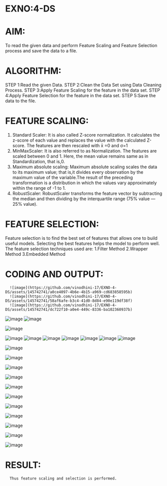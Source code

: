 # EXNO:4-DS
# AIM:
To read the given data and perform Feature Scaling and Feature Selection process and save the
data to a file.

# ALGORITHM:
STEP 1:Read the given Data.
STEP 2:Clean the Data Set using Data Cleaning Process.
STEP 3:Apply Feature Scaling for the feature in the data set.
STEP 4:Apply Feature Selection for the feature in the data set.
STEP 5:Save the data to the file.

# FEATURE SCALING:
1. Standard Scaler: It is also called Z-score normalization. It calculates the z-score of each value and replaces the value with the calculated Z-score. The features are then rescaled with x̄ =0 and σ=1
2. MinMaxScaler: It is also referred to as Normalization. The features are scaled between 0 and 1. Here, the mean value remains same as in Standardization, that is,0.
3. Maximum absolute scaling: Maximum absolute scaling scales the data to its maximum value; that is,it divides every observation by the maximum value of the variable.The result of the preceding transformation is a distribution in which the values vary approximately within the range of -1 to 1.
4. RobustScaler: RobustScaler transforms the feature vector by subtracting the median and then dividing by the interquartile range (75% value — 25% value).

# FEATURE SELECTION:
Feature selection is to find the best set of features that allows one to build useful models. Selecting the best features helps the model to perform well.
The feature selection techniques used are:
1.Filter Method
2.Wrapper Method
3.Embedded Method

# CODING AND OUTPUT:
      ![image](https://github.com/vinodhini-17/EXNO-4-DS/assets/145742741/a0ce4097-4b6e-4b15-a969-cd683858595b)
      ![image](https://github.com/vinodhini-17/EXNO-4-DS/assets/145742741/58af6afe-b3c4-41d0-8d84-e90e119df38f)
      ![image](https://github.com/vinodhini-17/EXNO-4-DS/assets/145742741/dc722f10-a0e4-449c-8336-ba102360937b)
![image](https://github.com/vinodhini-17/EXNO-4-DS/assets/145742741/ea703d7e-5ff9-4b7f-9943-90f202b5b2e0)
![image](https://github.com/vinodhini-17/EXNO-4-DS/assets/145742741/d99cbf29-1543-4423-b050-a2b25a4a211a)

![image](https://github.com/vinodhini-17/EXNO-4-DS/assets/145742741/230b76f1-fe53-47c3-aa1d-156b7a344441)

![image](https://github.com/vinodhini-17/EXNO-4-DS/assets/145742741/3de84099-fcb3-41a4-81ad-c8c19b97baa3)
![image](https://github.com/vinodhini-17/EXNO-4-DS/assets/145742741/2ff641a6-fa78-486c-96d5-ed0450dee0f0)
![image](https://github.com/vinodhini-17/EXNO-4-DS/assets/145742741/6849b790-5b67-4f27-a851-a7514d4dd7e5)
![image](https://github.com/vinodhini-17/EXNO-4-DS/assets/145742741/5dfbb2a2-d41e-49b0-9f10-8ef960de2673)
![image](https://github.com/vinodhini-17/EXNO-4-DS/assets/145742741/c9ecad42-9aa2-42c6-a28b-37ec28db2543)
![image](https://github.com/vinodhini-17/EXNO-4-DS/assets/145742741/36562369-e6b4-429a-a8f2-f34c1ef363cc)
![image](https://github.com/vinodhini-17/EXNO-4-DS/assets/145742741/db5246e4-5c51-479e-8810-f55bd0dfb6b8)


![image](https://github.com/vinodhini-17/EXNO-4-DS/assets/145742741/7ab2eba5-6222-4adb-8963-bb282e66c428)

![image](https://github.com/vinodhini-17/EXNO-4-DS/assets/145742741/ae4f6781-b68a-4294-844e-3a0a3ea66e65)

![image](https://github.com/vinodhini-17/EXNO-4-DS/assets/145742741/9d930d84-026f-4475-a115-befe0e263f4f)


![image](https://github.com/vinodhini-17/EXNO-4-DS/assets/145742741/7df86362-51b2-4dfe-8e02-f0c9fa57f574)

![image](https://github.com/vinodhini-17/EXNO-4-DS/assets/145742741/d18f914b-5b36-4053-8bf0-64e3156f6960)

![image](https://github.com/vinodhini-17/EXNO-4-DS/assets/145742741/5d4f4055-62bf-4e8b-a719-5a7e67be6ac2)

![image](https://github.com/vinodhini-17/EXNO-4-DS/assets/145742741/76208cec-1896-4423-a472-62839c565635)

![image](https://github.com/vinodhini-17/EXNO-4-DS/assets/145742741/b7b89ab0-7b8a-48e4-86fb-745553c7f460)

![image](https://github.com/vinodhini-17/EXNO-4-DS/assets/145742741/34516bd7-5e4d-4d0d-b23e-b5d5b9e5f3c6)

![image](https://github.com/vinodhini-17/EXNO-4-DS/assets/145742741/1c97d275-eb8a-4116-a0b5-f542ebd8af69)

![image](https://github.com/vinodhini-17/EXNO-4-DS/assets/145742741/b48c7c6e-dd9f-43e5-adf7-0b41e61102aa)

# RESULT:
      Thus feature scaling and selection is performed.
